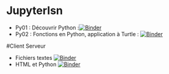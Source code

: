 # JupyterIsn
* Py01 : Découvrir Python :[![Binder](https://mybinder.org/badge_logo.svg)](https://mybinder.org/v2/gh/BugJackBarron/JupyterIsn/master?filepath=PY01_Debuter_Python.ipynb)
* Py02 : Fonctions en Python, application à Turtle : [![Binder](https://mybinder.org/badge_logo.svg)](https://mybinder.org/v2/gh/BugJackBarron/JupyterIsn/master?filepath=PY02_Fonctions_Turtle.ipynb)

#Client Serveur

* Fichiers textes [![Binder](https://mybinder.org/badge_logo.svg)](https://mybinder.org/v2/gh/BugJackBarron/JupyterIsn/master?filepath=Fichiers_Textes.ipynb)
* HTML et Python [![Binder](https://mybinder.org/badge_logo.svg)](https://mybinder.org/v2/gh/BugJackBarron/JupyterIsn/master?filepath=HTML_Python.ipynb)
